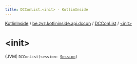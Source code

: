 ```yaml
---
title: DCConList.<init> - KotlinInside
---
```


[KotlinInside](../../index.html) / [be.zvz.kotlininside.api.dccon](../index.html) / [DCConList](index.html) / [&lt;init&gt;](./-init-.html)

# &lt;init&gt;

(JVM) `DCConList(session: `[`Session`](../../be.zvz.kotlininside.session/-session/index.html)`)`